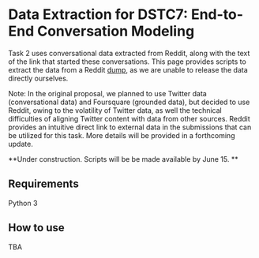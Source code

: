 # Data Extraction for DSTC7: End-to-End Conversation Modeling 

Task 2 uses conversational data extracted from Reddit, along with the text of the link that started these conversations. This page provides scripts to extract the data from a Reddit [dump](http://files.pushshift.io/reddit/comments/), as we are unable to release the data directly ourselves.

Note: In the original proposal, we planned to use Twitter data (conversational data) and Foursquare (grounded data), but decided to use Reddit, owing to the volatility of Twitter data, as well the technical difficulties of aligning Twitter content with data from other sources.  Reddit provides an intuitive direct link to external data in the submissions that can be utilized for this task. More details will be provided in a forthcoming update.

**Under construction. Scripts will be be made available by June 15. **

## Requirements
Python 3

## How to use
TBA
